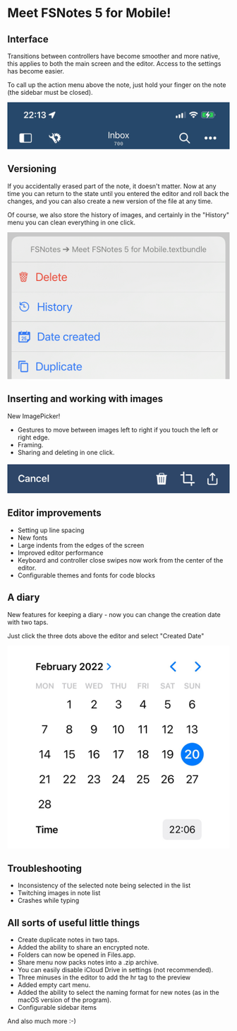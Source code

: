# Meet FSNotes 5 for Mobile!

## Interface

Transitions between controllers have become smoother and more native, this applies to both the main screen and the editor. Access to the settings has become easier.

To call up the action menu above the note, just hold your finger on the note (the sidebar must be closed).

![](assets/8822c62e-16ef-4f4c-b397-55d2d79e86fb.jpg)

## Versioning

If you accidentally erased part of the note, it doesn't matter. Now at any time you can return to the state until you entered the editor and roll back the changes, and you can also create a new version of the file at any time.

Of course, we also store the history of images, and certainly in the "History" menu you can clean everything in one click.

![](assets/9ebef6e8-741f-4fd7-b6fb-0fef6d471c44.jpg)

## Inserting and working with images

New ImagePicker!

- Gestures to move between images left to right if you touch the left or right edge.
- Framing.
- Sharing and deleting in one click.

![](assets/add6cab8-34d1-49f6-b3f3-316b0b3c5ebc.jpg)

## Editor improvements

- Setting up line spacing
- New fonts
- Large indents from the edges of the screen
- Improved editor performance
- Keyboard and controller close swipes now work from the center of the editor.
- Configurable themes and fonts for code blocks

## A diary

New features for keeping a diary - now you can change the creation date with two taps.

Just click the three dots above the editor and select "Created Date"

![](assets/a4bdc32a-ae63-4d39-a4ef-458639b1d3f1.jpg)

## Troubleshooting

- Inconsistency of the selected note being selected in the list
- Twitching images in note list
- Crashes while typing

## All sorts of useful little things

- Create duplicate notes in two taps.
- Added the ability to share an encrypted note.
- Folders can now be opened in Files.app.
- Share menu now packs notes into a .zip archive.
- You can easily disable iCloud Drive in settings (not recommended).
- Three minuses in the editor to add the hr tag to the preview
- Added empty cart menu.
- Added the ability to select the naming format for new notes (as in the macOS version of the program).
- Configurable sidebar items

And also much more :-)